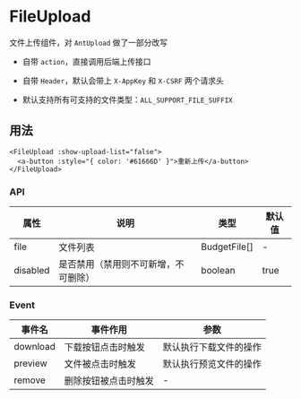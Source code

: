 # FileUpload

文件上传组件，对 `AntUpload` 做了一部分改写

- 自带 `action`，直接调用后端上传接口

- 自带 `Header`，默认会带上 `X-AppKey` 和 `X-CSRF` 两个请求头

- 默认支持所有可支持的文件类型：`ALL_SUPPORT_FILE_SUFFIX`

## 用法

``` vue
<FileUpload :show-upload-list="false">
  <a-button :style="{ color: '#61666D' }">重新上传</a-button>
</FileUpload>
```


### API
| 属性       | 说明               | 类型                        | 默认值 |
| ---------- | ------------------ | --------------------------- | ------ |
| file | 文件列表   | BudgetFile[] | -      |
| disabled    | 是否禁用（禁用则不可新增，不可删除） | boolean | true     |

### Event

| 事件名 | 事件作用 | 参数 |
| ------- | ---------------------------- | --------------- |
| download | 下载按钮点击时触发 | 默认执行下载文件的操作 |
| preview | 文件被点击时触发 | 默认执行预览文件的操作 |
| remove | 删除按钮被点击时触发 | - |
